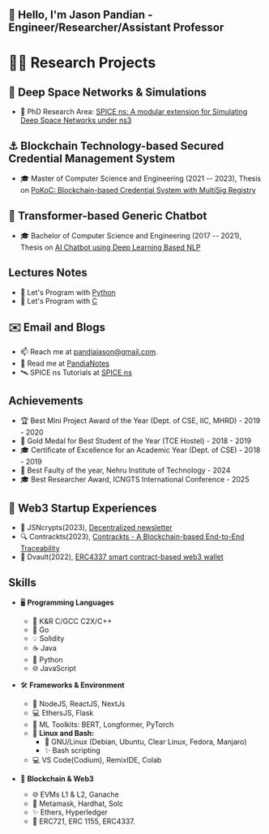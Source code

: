 ## 👋 Hello, I'm Jason Pandian - Engineer/Researcher/Assistant Professor

# ✍🏻 Research Projects
## 🚀 Deep Space Networks & Simulations
- 📡 PhD Research Area: [SPICE ns: A modular extension for Simulating Deep Space Networks under ns3](https://github.com/PandiaJason/SPICE-ns-Project)

## ⚓ Blockchain Technology-based Secured Credential Management System
- 🎓 Master of Computer Science and Engineering (2021 -- 2023), Thesis on [PoKoC: Blockchain-based Credential System with MultiSig Registry](https://github.com/PandiaJason/Proof-of-Knowledge-On-Chain)

## 🤖 Transformer-based Generic Chatbot
- 🎓 Bachelor of Computer Science and Engineering (2017 -- 2021), Thesis on [AI Chatbot using Deep Learning Based NLP](https://github.com/PandiaJason/AI-Chatbot-using-Deep-Learning-based-NLP)

## Lectures Notes
- 📘 Let's Program with [Python](https://github.com/PandiaJason/Python)
- 📘 Let's Program with [C](https://github.com/PandiaJason/ANSI-C)

## ✉️ Email and Blogs
- 📫 Reach me at pandiajason@gmail.com.
- 📘 Read me at [PandiaNotes](https://pandiajason.github.io/PandiaNotes/)
- 🛰️ SPICE ns Tutorials at [SPICE ns](https://pandiajason.github.io/PandiaNotes/SPICE-ns/SPICE-ns.html)

## Achievements
- 🏆 Best Mini Project Award of the Year (Dept. of CSE, IIC, MHRD) - 2019 - 2020
- 🥇 Gold Medal for Best Student of the Year (TCE Hostel) - 2018 - 2019
- 🎓 Certificate of Excellence for an Academic Year (Dept. of CSE) - 2018 - 2019
- 🥇 Best Faulty of the year, Nehru Institute of Technology - 2024
- 🎓 Best Researcher Award, ICNGTS International Conference - 2025

## 💼 Web3 Startup Experiences
- 📝 JSNcrypts(2023), [Decentralized newsletter](https://github.com/PandiaJason/jsncrypts-docs)
- 🔍 Contrackts(2023), [Contrackts - A Blockchain-based End-to-End Traceability](https://github.com/PandiaJason/contrackts-docs)
- 👛 Dvault(2022), [ERC4337 smart contract-based web3 wallet](https://github.com/PandiaJason/dvault-docs)

## Skills
- 🖥️ **Programming Languages**
  - 📜 K&R C/GCC C2X/C++
  - 🥳 Go
  - 💡 Solidity
  - ☕ Java
  - 🐍 Python
  - 🌐 JavaScript

- 🛠️ **Frameworks & Environment**
  - 🚀 NodeJS, ReactJS, NextJs
  - 💻 EthersJS, Flask
  - 🧠 ML Toolkits: BERT, Longformer, PyTorch
  - 🐧 **Linux and Bash:**
    - 🐧 GNU/Linux (Debian, Ubuntu, Clear Linux, Fedora, Manjaro)
    - ✨ Bash scripting
  - 💻 VS Code(Codium), RemixIDE, Colab

- 🔗 **Blockchain & Web3**
  - 🌐 EVMs L1 & L2, Ganache
  - 🔐 Metamask, Hardhat, Solc
  - ✨ Ethers, Hyperledger
  - 🔗 ERC721, ERC 1155, ERC4337.

  
<!---
PandiaJason/PandiaJason is a ✨ special ✨ repository because its `README.md` (this file) appears on your GitHub profile.
You can click the Preview link to take a look at your changes.
--->
